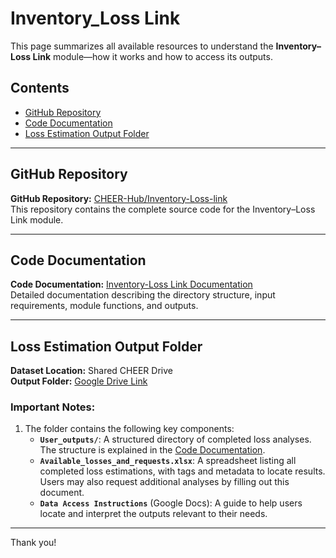 # Inventory_Loss Link

This page summarizes all available resources to understand the **Inventory–Loss Link** module—how it works and how to access its outputs.

## Contents
- [GitHub Repository](#github-repository)
- [Code Documentation](#code-documentation)
- [Loss Estimation Output Folder](#loss-estimation-output-folder)

---

## GitHub Repository
**GitHub Repository:** [CHEER-Hub/Inventory-Loss-link](https://github.com/CHEER-Hub/Inventory-Loss-link)  
This repository contains the complete source code for the Inventory–Loss Link module.

---

## Code Documentation
**Code Documentation:** [Inventory-Loss Link Documentation](https://cheer-hub.github.io/Inventory-Loss-link/)  
Detailed documentation describing the directory structure, input requirements, module functions, and outputs.

---

## Loss Estimation Output Folder
**Dataset Location:** Shared CHEER Drive  
**Output Folder:** [Google Drive Link](https://drive.google.com/drive/u/0/folders/1YWGfif3bZ_pJsJW0qQyLFn7I7nYyqyBY/)

### Important Notes:
1. The folder contains the following key components:
   - **`User_outputs/`**: A structured directory of completed loss analyses. The structure is explained in the [Code Documentation](#code-documentation).
   - **`Available_losses_and_requests.xlsx`**: A spreadsheet listing all completed loss estimations, with tags and metadata to locate results. Users may also request additional analyses by filling out this document.
   - **`Data Access Instructions`** (Google Docs): A guide to help users locate and interpret the outputs relevant to their needs.

---

Thank you!
